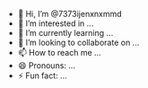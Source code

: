 - 👋 Hi, I’m @7373ijenxnxmmd
- 👀 I’m interested in ...
- 🌱 I’m currently learning ...
- 💞️ I’m looking to collaborate on ...
- 📫 How to reach me ...
- 😄 Pronouns: ...
- ⚡ Fun fact: ...

<!---
7373ijenxnxmmd/7373ijenxnxmmd is a ✨ special ✨ repository because its `README.md` (this file) appears on your GitHub profile.
You can click the Preview link to take a look at your changes.
--->
